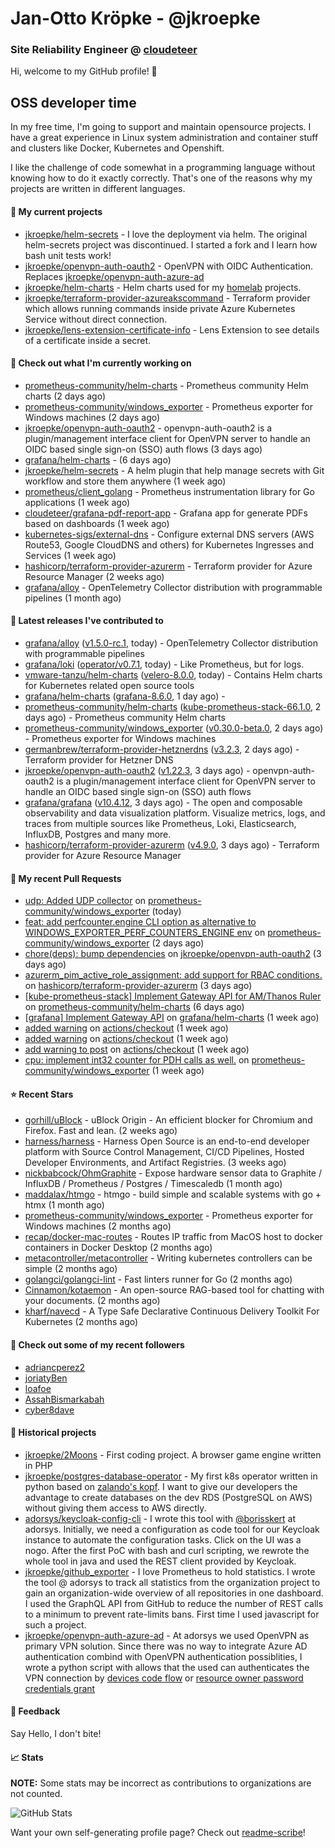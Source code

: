 # Jan-Otto Kröpke - @jkroepke
### Site Reliability Engineer @ [cloudeteer](https://cloudeteer.de/)

Hi, welcome to my GitHub profile! 👋

## OSS developer time
In my free time, I'm going to support and maintain opensource projects. I have a great experience in Linux system administration and container stuff and clusters like Docker, Kubernetes and Openshift.

I like the challenge of code somewhat in a programming language without knowing how to do it exactly correctly. That's one of the reasons why my projects are written in different languages.

#### 🌱 My current projects
- [jkroepke/helm-secrets](https://github.com/jkroepke/helm-secrets) - I love the deployment via helm. The original helm-secrets project was discontinued. I started a fork and I learn how bash unit tests work!
- [jkroepke/openvpn-auth-oauth2](https://github.com/jkroepke/openvpn-auth-oauth2) - OpenVPN with OIDC Authentication. Replaces  [jkroepke/openvpn-auth-azure-ad](https://github.com/jkroepke/openvpn-auth-azure-ad) 
- [jkroepke/helm-charts](https://github.com/jkroepke/helm-charts) - Helm charts used for my [homelab](https://github.com/jkroepke/homelab) projects.
- [jkroepke/terraform-provider-azureakscommand](https://github.com/jkroepke/terraform-provider-azureakscommand) - Terraform provider which allows running commands inside private Azure Kubernetes Service without direct connection.
- [jkroepke/lens-extension-certificate-info](https://github.com/jkroepke/lens-extension-certificate-info) - Lens Extension to see details of a certificate inside a secret.

#### 👷 Check out what I'm currently working on

- [prometheus-community/helm-charts](https://github.com/prometheus-community/helm-charts) - Prometheus community Helm charts (2 days ago)
- [prometheus-community/windows_exporter](https://github.com/prometheus-community/windows_exporter) - Prometheus exporter for Windows machines (2 days ago)
- [jkroepke/openvpn-auth-oauth2](https://github.com/jkroepke/openvpn-auth-oauth2) - openvpn-auth-oauth2 is a plugin/management interface client for OpenVPN server to handle an OIDC based single sign-on (SSO) auth flows (3 days ago)
- [grafana/helm-charts](https://github.com/grafana/helm-charts) -  (6 days ago)
- [jkroepke/helm-secrets](https://github.com/jkroepke/helm-secrets) - A helm plugin that help manage secrets with Git workflow and store them anywhere (1 week ago)
- [prometheus/client_golang](https://github.com/prometheus/client_golang) - Prometheus instrumentation library for Go applications (1 week ago)
- [cloudeteer/grafana-pdf-report-app](https://github.com/cloudeteer/grafana-pdf-report-app) - Grafana app for generate PDFs based on dashboards (1 week ago)
- [kubernetes-sigs/external-dns](https://github.com/kubernetes-sigs/external-dns) - Configure external DNS servers (AWS Route53, Google CloudDNS and others) for Kubernetes Ingresses and Services (1 week ago)
- [hashicorp/terraform-provider-azurerm](https://github.com/hashicorp/terraform-provider-azurerm) - Terraform provider for Azure Resource Manager (2 weeks ago)
- [grafana/alloy](https://github.com/grafana/alloy) - OpenTelemetry Collector distribution with programmable pipelines (1 month ago)

#### 🔭 Latest releases I've contributed to

- [grafana/alloy](https://github.com/grafana/alloy) ([v1.5.0-rc.1](https://github.com/grafana/alloy/releases/tag/v1.5.0-rc.1), today) - OpenTelemetry Collector distribution with programmable pipelines
- [grafana/loki](https://github.com/grafana/loki) ([operator/v0.7.1](https://github.com/grafana/loki/releases/tag/operator/v0.7.1), today) - Like Prometheus, but for logs.
- [vmware-tanzu/helm-charts](https://github.com/vmware-tanzu/helm-charts) ([velero-8.0.0](https://github.com/vmware-tanzu/helm-charts/releases/tag/velero-8.0.0), today) - Contains Helm charts for Kubernetes related open source tools
- [grafana/helm-charts](https://github.com/grafana/helm-charts) ([grafana-8.6.0](https://github.com/grafana/helm-charts/releases/tag/grafana-8.6.0), 1 day ago) - 
- [prometheus-community/helm-charts](https://github.com/prometheus-community/helm-charts) ([kube-prometheus-stack-66.1.0](https://github.com/prometheus-community/helm-charts/releases/tag/kube-prometheus-stack-66.1.0), 2 days ago) - Prometheus community Helm charts
- [prometheus-community/windows_exporter](https://github.com/prometheus-community/windows_exporter) ([v0.30.0-beta.0](https://github.com/prometheus-community/windows_exporter/releases/tag/v0.30.0-beta.0), 2 days ago) - Prometheus exporter for Windows machines
- [germanbrew/terraform-provider-hetznerdns](https://github.com/germanbrew/terraform-provider-hetznerdns) ([v3.2.3](https://github.com/germanbrew/terraform-provider-hetznerdns/releases/tag/v3.2.3), 2 days ago) - Terraform provider for Hetzner DNS
- [jkroepke/openvpn-auth-oauth2](https://github.com/jkroepke/openvpn-auth-oauth2) ([v1.22.3](https://github.com/jkroepke/openvpn-auth-oauth2/releases/tag/v1.22.3), 3 days ago) - openvpn-auth-oauth2 is a plugin/management interface client for OpenVPN server to handle an OIDC based single sign-on (SSO) auth flows
- [grafana/grafana](https://github.com/grafana/grafana) ([v10.4.12](https://github.com/grafana/grafana/releases/tag/v10.4.12), 3 days ago) - The open and composable observability and data visualization platform. Visualize metrics, logs, and traces from multiple sources like Prometheus, Loki, Elasticsearch, InfluxDB, Postgres and many more. 
- [hashicorp/terraform-provider-azurerm](https://github.com/hashicorp/terraform-provider-azurerm) ([v4.9.0](https://github.com/hashicorp/terraform-provider-azurerm/releases/tag/v4.9.0), 3 days ago) - Terraform provider for Azure Resource Manager

#### 🔨 My recent Pull Requests

- [udp: Added UDP collector](https://github.com/prometheus-community/windows_exporter/pull/1725) on [prometheus-community/windows_exporter](https://github.com/prometheus-community/windows_exporter) (today)
- [feat: add perfcounter.engine CLI option as alternative to WINDOWS_EXPORTER_PERF_COUNTERS_ENGINE env](https://github.com/prometheus-community/windows_exporter/pull/1723) on [prometheus-community/windows_exporter](https://github.com/prometheus-community/windows_exporter) (2 days ago)
- [chore(deps): bump dependencies](https://github.com/jkroepke/openvpn-auth-oauth2/pull/345) on [jkroepke/openvpn-auth-oauth2](https://github.com/jkroepke/openvpn-auth-oauth2) (3 days ago)
- [azurerm_pim_active_role_assignment: add support for RBAC conditions.](https://github.com/hashicorp/terraform-provider-azurerm/pull/27947) on [hashicorp/terraform-provider-azurerm](https://github.com/hashicorp/terraform-provider-azurerm) (3 days ago)
- [[kube-prometheus-stack] Implement Gateway API for AM/Thanos Ruler](https://github.com/prometheus-community/helm-charts/pull/4971) on [prometheus-community/helm-charts](https://github.com/prometheus-community/helm-charts) (6 days ago)
- [[grafana] Implement Gateway API](https://github.com/grafana/helm-charts/pull/3400) on [grafana/helm-charts](https://github.com/grafana/helm-charts) (1 week ago)
- [added warning](https://github.com/actions/checkout/pull/1968) on [actions/checkout](https://github.com/actions/checkout) (1 week ago)
- [added warning](https://github.com/actions/checkout/pull/1967) on [actions/checkout](https://github.com/actions/checkout) (1 week ago)
- [add warning to post](https://github.com/actions/checkout/pull/1966) on [actions/checkout](https://github.com/actions/checkout) (1 week ago)
- [cpu: implement int32 counter for PDH calls as well.](https://github.com/prometheus-community/windows_exporter/pull/1715) on [prometheus-community/windows_exporter](https://github.com/prometheus-community/windows_exporter) (1 week ago)

#### ⭐ Recent Stars

- [gorhill/uBlock](https://github.com/gorhill/uBlock) - uBlock Origin - An efficient blocker for Chromium and Firefox. Fast and lean. (2 weeks ago)
- [harness/harness](https://github.com/harness/harness) - Harness Open Source is an end-to-end developer platform with Source Control Management, CI/CD Pipelines, Hosted Developer Environments, and Artifact Registries. (3 weeks ago)
- [nickbabcock/OhmGraphite](https://github.com/nickbabcock/OhmGraphite) - Expose hardware sensor data to Graphite / InfluxDB / Prometheus / Postgres / Timescaledb (1 month ago)
- [maddalax/htmgo](https://github.com/maddalax/htmgo) - htmgo - build simple and scalable systems with go &#43; htmx (1 month ago)
- [prometheus-community/windows_exporter](https://github.com/prometheus-community/windows_exporter) - Prometheus exporter for Windows machines (2 months ago)
- [recap/docker-mac-routes](https://github.com/recap/docker-mac-routes) - Routes IP traffic from MacOS host to docker containers in Docker Desktop (2 months ago)
- [metacontroller/metacontroller](https://github.com/metacontroller/metacontroller) - Writing kubernetes controllers can be simple (2 months ago)
- [golangci/golangci-lint](https://github.com/golangci/golangci-lint) - Fast linters runner for Go (2 months ago)
- [Cinnamon/kotaemon](https://github.com/Cinnamon/kotaemon) - An open-source RAG-based tool for chatting with your documents. (2 months ago)
- [kharf/navecd](https://github.com/kharf/navecd) - A Type Safe Declarative Continuous Delivery Toolkit For Kubernetes (2 months ago)

#### 👯 Check out some of my recent followers

- [adriancperez2](https://github.com/adriancperez2)
- [joriatyBen](https://github.com/joriatyBen)
- [loafoe](https://github.com/loafoe)
- [AssahBismarkabah](https://github.com/AssahBismarkabah)
- [cyber8dave](https://github.com/cyber8dave)

#### 📜 Historical projects
- [jkroepke/2Moons](https://github.com/jkroepke/2Moons) - First coding project. A browser game engine written in PHP
- [jkroepke/postgres-database-operator](https://github.com/jkroepke/postgres-database-operator) - My first k8s operator written in python based on [zalando's kopf](https://github.com/zalando-incubator/kopf). I want to give our developers the advantage to create databases on the dev RDS (PostgreSQL on AWS) without giving them access to AWS directly.
- [adorsys/keycloak-config-cli](https://github.com/adorsys/keycloak-config-cli) - I wrote this tool with [@borisskert](https://github.com/borisskert) at adorsys. Initially, we need a configuration as code tool for our Keycloak instance to automate the configuration tasks. Click on the UI was a nogo. After the first PoC with bash and curl scripting, we rewrote the whole tool in java and used the REST client provided by Keycloak.
- [jkroepke/github_exporter](https://github.com/jkroepke/github_exporter) - I love Prometheus to hold statistics. I wrote the tool @ adorsys to track all statistics from the organization project to gain an organization-wide overview of all repositories in one dashboard. I used the GraphQL API from GitHub to reduce the number of REST calls to a minimum to prevent rate-limits bans. First time I used javascript for such a project.
- [jkroepke/openvpn-auth-azure-ad](https://github.com/jkroepke/openvpn-auth-azure-ad) - At adorsys we used OpenVPN as primary VPN solution. Since there was no way to integrate Azure AD authentication combind with OpenVPN authentication possiblities, I wrote a python script with allows that the used can authenticates the VPN connection by [devices code flow](https://docs.microsoft.com/en-us/azure/active-directory/develop/v2-oauth2-device-code) or [resource owner password credentials grant](https://docs.microsoft.com/en-us/azure/active-directory/develop/v2-oauth-ropc)

#### 💬 Feedback

Say Hello, I don't bite!

#### 📈 Stats

**NOTE:** Some stats may be incorrect as contributions to organizations
are not counted.

![GitHub Stats](https://github-readme-stats.vercel.app/api?username=jkroepke&count_private=false&theme=tokyonight&show_icons=true)

Want your own self-generating profile page? Check out [readme-scribe](https://github.com/muesli/readme-scribe)!

